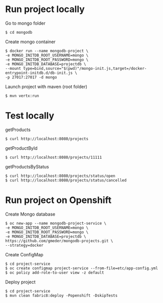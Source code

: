 # Run project locally

Go to mongo folder

    $ cd mongodb

 Create mongo container

    $ docker run --name mongodb-project \
    -e MONGO_INITDB_ROOT_USERNAME=mongo \
    -e MONGO_INITDB_ROOT_PASSWORD=mongo \
    -e MONGO_INITDB_DATABASE=projectdb \
    --mount type=bind,source="$(pwd)"/mongo-init.js,target=/docker-entrypoint-initdb.d/db-init.js \
    -p 27017:27017 -d mongo
    
 Launch project with maven (root folder)
 
	$ mvn vertx:run
	
# Test locally

getProducts

	$ curl http://localhost:8080/projects
	
getProductById

	$ curl http://localhost:8080/projects/11111

getProductsByStatus

	$ curl http://localhost:8080/projects/status/open
	$ curl http://localhost:8080/projects/status/cancelled
	
# Run project on Openshift

  Create Mongo database

	$ oc new-app --name mongodb-project-service \
	-e MONGO_INITDB_ROOT_USERNAME=mongo \
	-e MONGO_INITDB_ROOT_PASSWORD=mongo \
	-e MONGO_INITDB_DATABASE=projectdb \
	https://github.com/gmeder/mongodb-projects.git \
	--strategy=docker
	
Create ConfigMap

	$ cd project-service
	$ oc create configmap project-service --from-file=etc/app-config.yml
	$ oc policy add-role-to-user view -z default
	
Deploy project

	$ cd project-service
	$ mvn clean fabric8:deploy -Popenshift -DskipTests
	

